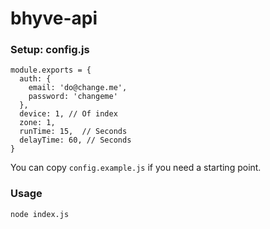 # bhyve-api

### Setup: config.js

```
module.exports = {
  auth: {
    email: 'do@change.me',
    password: 'changeme'
  },
  device: 1, // Of index
  zone: 1,
  runTime: 15,  // Seconds
  delayTime: 60, // Seconds
}
```

You can copy `config.example.js` if you need a starting point.

### Usage

`node index.js`
